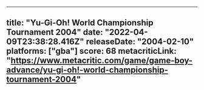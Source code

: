 
---
title: "Yu-Gi-Oh! World Championship Tournament 2004"
date: "2022-04-09T23:38:28.416Z"
releaseDate: "2004-02-10"
platforms: ["gba"]
score: 68
metacriticLink: "https://www.metacritic.com/game/game-boy-advance/yu-gi-oh!-world-championship-tournament-2004"
---
